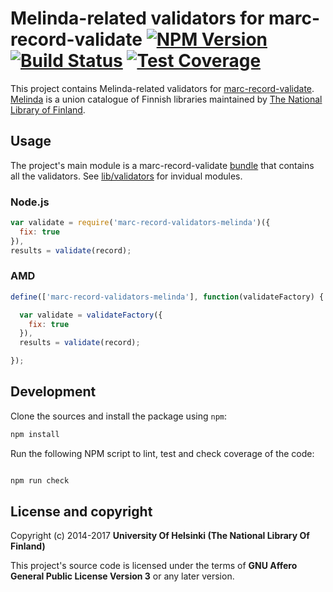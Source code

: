 # Melinda-related validators for marc-record-validate [![NPM Version](https://img.shields.io/npm/v/marc-record-validators-melinda.svg)](https://npmjs.org/package/marc-record-validators-melinda) [![Build Status](https://travis-ci.org/NatLibFi/marc-record-validators-melinda.svg)](https://travis-ci.org/NatLibFi/marc-record-validators-melinda) [![Test Coverage](https://codeclimate.com/github/NatLibFi/marc-record-validators-melinda/badges/coverage.svg)](https://codeclimate.com/github/NatLibFi/marc-record-validators-melinda/coverage)

This project contains Melinda-related validators for [marc-record-validate](https://github.com/natlibfi/marc-record-validate). [Melinda](https://melinda.kansalliskirjasto.fi) is a union catalogue of Finnish libraries maintained by [The National Library of Finland](https://nationallibrary.fi).

## Usage

The project's main module is a marc-record-validate [bundle](https://github.com/NatLibFi/marc-record-validate/wiki/Writing-validators#generating-a-factory-module) that contains all the validators. See [lib/validators](https://github.com/natLibfi/marc-record-validators-melinda/blob/master/lib/validators) for invidual modules.

### Node.js

```js
var validate = require('marc-record-validators-melinda')({
  fix: true
}),
results = validate(record);
```

### AMD
```js
define(['marc-record-validators-melinda'], function(validateFactory) {

  var validate = validateFactory({
    fix: true
  }),
  results = validate(record);

});
```

## Development 

Clone the sources and install the package using `npm`:

```sh
npm install
```

Run the following NPM script to lint, test and check coverage of the code:

```javascript

npm run check

```

## License and copyright

Copyright (c) 2014-2017 **University Of Helsinki (The National Library Of Finland)**

This project's source code is licensed under the terms of **GNU Affero General Public License Version 3** or any later version.
